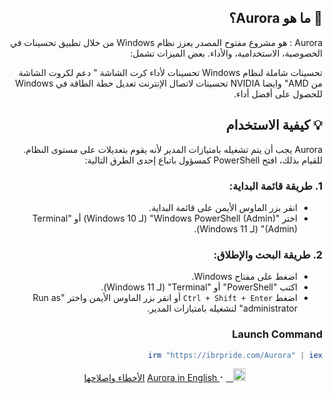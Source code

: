 <div dir="rtl" lang="ar">

## 🤔 ما هو Aurora؟

Aurora : 
هو مشروع مفتوح المصدر يعزز نظام Windows من خلال تطبيق تحسينات في الخصوصية، الاستخدامية، والأداء. بعض الميزات تشمل:

تحسينات شاملة لنظام Windows
تحسينات لأداء كرت الشاشة " دعم لكروت الشاشة من AMD" وايضا NVIDIA
تحسينات لاتصال الإنترنت
تعديل خطة الطاقة في Windows للحصول على أفضل أداء.

## 💡 كيفية الاستخدام

Aurora يجب أن يتم تشغيله بامتيازات المدير لأنه يقوم بتعديلات على مستوى النظام. للقيام بذلك، افتح PowerShell كمسؤول باتباع إحدى الطرق التالية:

### 1. طريقة قائمة البداية:
- انقر بزر الماوس الأيمن على قائمة البداية.
- اختر "Windows PowerShell (Admin)" (لـ Windows 10) أو "Terminal (Admin)" (لـ Windows 11).

### 2. طريقة البحث والإطلاق:
- اضغط على مفتاح Windows.
- اكتب "PowerShell" أو "Terminal" (لـ Windows 11).
- اضغط `Ctrl + Shift + Enter` أو انقر بزر الماوس الأيمن واختر "Run as administrator" لتشغيله بامتيازات المدير.


### Launch Command

```powershell
irm "https://ibrpride.com/Aurora" | iex
```

<p align="center">
<a href="https://github.com/IBRHUB/Aurora/blob/main/README.md">
<img src="https://upload.wikimedia.org/wikipedia/commons/a/a4/Flag_of_the_United_States.svg" alt="Saudi Flag" width="20" height="20"> &nbsp; Aurora in English
</a>
⠂ 
<a href="https://github.com/IBRHUB/Aurora/blob/main/Troubleshooting">الأخطاء وإصلاحها</a>
</p>
</p>

<br>
